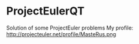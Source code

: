 ProjectEulerQT
==============

Solution of some ProjectEuler problems
My profile:
http://projecteuler.net/profile/MasteRus.png
